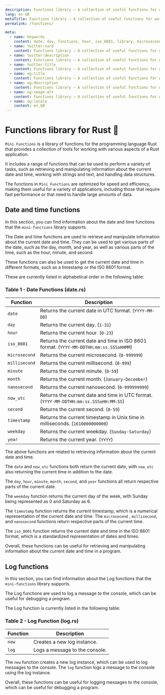 ```yaml
---
description: Functions library — A collection of useful functions for working with various aspects of a Rust program
lang: en-GB
metaTitle: Functions library — A collection of useful functions for working with various aspects of a Rust program
permalink: /functions/

meta:
  - name: keywords
    content: date, day, functions, hour, iso_8601, library, microsecond, millisecond, mini-functions, minute, month, nanosecond, now_utc, rust, second, time, timestamp, utc, weekday, year
  - name: twitter:card
    content: Functions library — A collection of useful functions for working with various aspects of a Rust program
  - name: twitter:description
    content: Functions library — A collection of useful functions for working with various aspects of a Rust program
  - name: twitter:title
    content: Functions library — A collection of useful functions for working with various aspects of a Rust program
  - name: og:title
    content: Functions library — A collection of useful functions for working with various aspects of a Rust program
  - name: og:description
    content: Functions library — A collection of useful functions for working with various aspects of a Rust program
  - name: og:image:alt
    content: Functions library — A collection of useful functions for working with various aspects of a Rust program
  - name: og:locale
    content: en_GB
---
```


# Functions library for Rust 🦀

 `Mini Functions` is a library of functions for the programming language
 Rust that provides a collection of tools for working with various
 aspects of a Rust application.

 It includes a range of functions that can be used to perform a variety
 of tasks, such as retrieving and manipulating information about the
 current date and time, working with strings and text, and handling data
 structures.

 The functions in `Mini Functions` are optimized for speed and
 efficiency, making them useful for a variety of applications, including
 those that require fast performance or that need to handle large
 amounts of data.

## Date and time functions

In this section, you can find information about the date and time
functions that the `mini-functions` library supports.

The Date and time functions are used to retrieve and manipulate
information about the current date and time. They can be used to get
 various parts of the date, such as the day, month, and year, as well as
various parts of the time, such as the hour, minute, and second.

These functions can also be used to get the current date and time in
different formats, such as a timestamp or the ISO 8601 format.

These are currently listed in alphabetical order in the following table:

### Table 1 - Date Functions (date.rs)

| Function | Description |
| -------- | ----------- |
| `date` | Returns the current date in UTC format. (`YYYY-MM-DD`) |
| `day` | Returns the current day. (`1-31`) |
| `hour` | Returns the current hour. (`0-23`) |
| `iso_8601` | Returns the current date and time in ISO 8601 format. (`YYYY-MM-DDTHH:mm:ss.SSS±HHMM`) |
| `microsecond` | Returns the current microsecond. (`0-999999`) |
| `millisecond` | Returns the current millisecond. (`0-999`) |
| `minute` | Returns the current minute. (`0-59`) |
| `month` | Returns the current month. (`January-December`) |
| `nanosecond` | Returns the current nanosecond. (`0-999999999`) |
| `now_utc` | Returns the current date and time in UTC format. (`YYYY-MM-DDTHH:mm:ss.SSS±HH:MM:SS`) |
| `second` | Returns the current second. (`0-59`) |
| `timestamp` | Returns the current timestamp in Unix time in milliseconds. (`1610000000000`) |
| `weekday` | Returns the current weekday. (`Sunday-Saturday`) |
| `year` | Returns the current year. (`YYYY`) |

The above functions are related to retrieving information about the
current date and time.

The `date` and `now_utc` functions both return the current date, with
`now_utc` also returning the current time in addition to the date.

The `day`, `hour`, `minute`, `month`, `second`, and `year` functions all
return respective parts of the current date.

The `weekday` function returns the current day of the week, with Sunday
being represented as 0 and Saturday as 6.

The `timestamp` function returns the current timestamp, which is a
numerical representation of the current date and time. The `microsecond`
, `millisecond`, and `nanosecond` functions return respective parts of
the current time.

The `iso_8601` function returns the current date and time in the
ISO 8601 format, which is a standardized representation of dates and
times.

Overall, these functions can be useful for retrieving and manipulating
information about the current date and time in a program.

## Log functions

In this section, you can find information about the Log functions that
the `mini-functions` library supports.

The Log functions are used to log a message to the console, which can be
useful for debugging a program.

The Log function is currently listed in the following table:

### Table 2 - Log Function (log.rs)

| Function | Description |
| -------- | ----------- |
| `new` | Creates a new log instance. |
| `log` | Logs a message to the console. |

The `new` function creates a new log instance, which can be used to log
messages to the console. The `log` function logs a message to the
console using the log instance.

Overall, these functions can be useful for logging messages to the
console, which can be useful for debugging a program.
